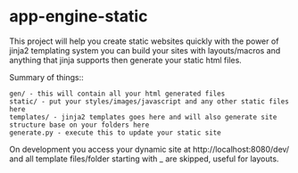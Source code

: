 app-engine-static
==================

This project will help you create static websites quickly with the power of jinja2 templating system you can
build your sites with layouts/macros and anything that jinja supports then generate your static html files.

Summary of things::

    gen/ - this will contain all your html generated files
    static/ - put your styles/images/javascript and any other static files here
    templates/ - jinja2 templates goes here and will also generate site structure base on your folders here
    generate.py - execute this to update your static site

On development you access your dynamic site at http://localhost:8080/dev/ and all template files/folder starting
with _ are skipped, useful for layouts.